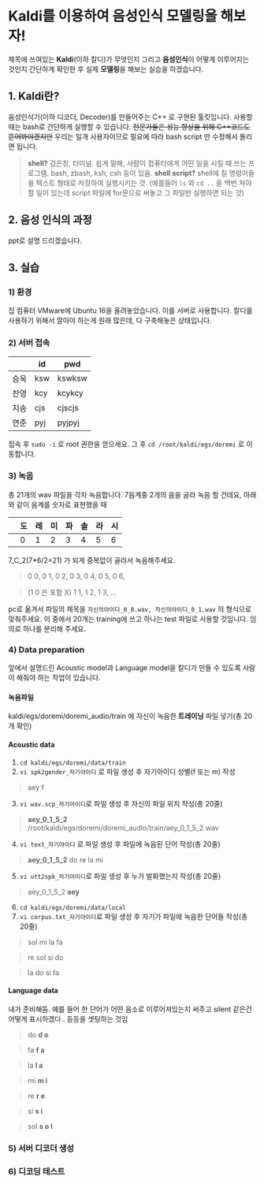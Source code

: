 # Kaldi를 이용하여 음성인식 모델링을 해보자!

제목에 쓰여있는 **Kaldi**(이하 칼디)가 무엇인지 그리고 **음성인식**이 어떻게 이루어지는 것인지 간단하게 확인한 후 실제 **모델링**을 해보는 실습을 하겠습니다.

## 1. Kaldi란?
음성인식기(이하 디코더, Decoder)를 만들어주는 C++ 로 구현된 툴킷입니다. 사용할 때는 bash로 간단하게 실행할 수 있습니다.
~~전문가들은 성능 향상을 위해 C++코드도 뜯어봐야겠지만~~ 우리는 일개 사용자이므로 필요에 따라 bash script 만 수정해서 돌리면 됩니다.
> **shell?** 검은창, 터미널. 쉽게 말해, 사람이 컴퓨터에게 어떤 일을 시킬 때 쓰는 프로그램. bash, zbash, ksh, csh 등이 있음.
> **shell script?** shell에 칠 명령어들을 텍스트 형태로 저장하여 실행시키는 것.  (예를들어 `ls` 와 `cd ..` 을 백번 쳐야 할 일이 있는데 script 파일에 for문으로 써놓고 그 파일만 실행하면 되는 것)

## 2. 음성 인식의 과정
ppt로 설명 드리겠습니다.

## 3. 실습
### 1) 환경
집 컴퓨터 VMware에 Ubuntu 16을 올려놓았습니다. 이를 서버로 사용합니다. 칼디를 사용하기 위해서 깔아야 하는게 원래 많은데, 다 구축해놓은 상태입니다.

### 2) 서버 접속

|      | id  | pwd    |
|------|-----|--------|
| 승욱 | ksw | kswksw |
| 찬영 | kcy | kcykcy |
| 지송 | cjs | cjscjs |
| 연준 | pyj | pyjpyj |

접속 후 `sudo -i` 로 root 권한을 얻으세요.
그 후 `cd /root/kaldi/egs/doremi` 로 이동합니다.

### 3) 녹음
총 21개의 wav 파일을 각자 녹음합니다.
7음계중 2개의 음을 골라 녹음 할 건데요, 아래와 같이 음계를 숫자로 표현했을 때

|   | 도 | 레 | 미 | 파 | 솔 | 라 | 시 |
|---|----|----|----|----|----|----|----|
|  | 0  | 1  | 2  | 3  | 4  | 5  | 6  |

 7_C_2(7*6/2=21) 가 되게 중복없이 골라서 녹음해주세요.
> 0 0, 0 1, 0 2, 0 3, 0 4, 0 5, 0 6,

> (1 0 은 포함 X) 1 1, 1 2, 1 3, ...

pc로 옮겨서 파일의 제목을 `자신의아이디_0_0.wav, 자신의아이디_0_1.wav` 의 형식으로 맞춰주세요. 
이 중에서 20개는 training에 쓰고 하나는 test 파일로 사용할 것입니다. 임의로 하나를 분리해 주세요.

### 4) Data preparation
앞에서 설명드린 Acoustic model과 Language model을 칼디가 만들 수 있도록 사람이 해줘야 하는 작업이 있습니다.

#### 녹음파일
kaldi/egs/doremi/doremi_audio/train 에 자신이 녹음한 **트레이닝** 파일 넣기(총 20개 확인)

#### Acoustic data
1. `cd kaldi/egs/doremi/data/train`
2. `vi spk2gender_자기아이디` 로 파일 생성 후 자기아이디 성별(f 또는 m) 작성
> aey f
3. `vi wav.scp_자기아이디`로 파일 생성 후 자신의 파일 위치 작성(총 20줄)
> **aey_0_1_5_2** /root/kaldi/egs/doremi/doremi_audio/train/aey_0_1_5_2.wav
4. `vi text_자기아이디` 로 파일 생성 후 파일에 녹음된 단어 작성(총 20줄)
>  **aey_0_1_5_2** do re la mi
5. `vi utt2spk_자기아이디`로 파일 생성 후 누가 발화했는지 작성(총 20줄)
> aey_0_1_5_2 **aey**
6. `cd kaldi/egs/doremi/data/local`
7. `vi corpus.txt_자기아이디`로 파일 생성 후 자기가 파일에 녹음한 단어들 작성(총 20줄)
> sol mi la fa

> re sol si do

> la do si fa


#### Language data
내가 준비해둠. 예를 들어 한 단어가 어떤 음소로 이루어져있는지 써주고 silent 같은건 어떻게 표시하겠다.. 등등을 셋팅하는 것임
> do **d o**

> fa **f a**

> la **l a**

> mi **m i**

> re **r e**

> si **s i**

> sol **s o l**

### 5) 서버 디코더 생성
### 6) 디코딩 테스트
